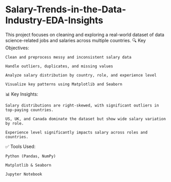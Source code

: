 # Salary-Trends-in-the-Data-Industry-EDA-Insights

This project focuses on cleaning and exploring a real-world dataset of data science-related jobs and salaries across multiple countries.
🔍 Key Objectives:

    Clean and preprocess messy and inconsistent salary data

    Handle outliers, duplicates, and missing values

    Analyze salary distribution by country, role, and experience level

    Visualize key patterns using Matplotlib and Seaborn

📊 Key Insights:

    Salary distributions are right-skewed, with significant outliers in top-paying countries.

    US, UK, and Canada dominate the dataset but show wide salary variation by role.

    Experience level significantly impacts salary across roles and countries.

✅ Tools Used:

    Python (Pandas, NumPy)

    Matplotlib & Seaborn

    Jupyter Notebook
